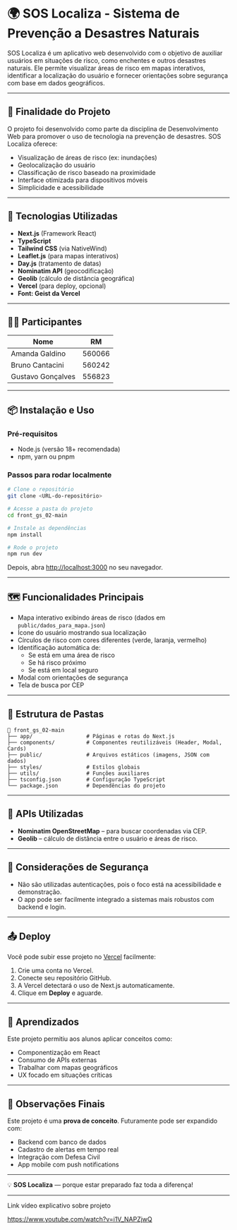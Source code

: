 # 🌍 SOS Localiza - Sistema de Prevenção a Desastres Naturais

SOS Localiza é um aplicativo web desenvolvido com o objetivo de auxiliar usuários em situações de risco, como enchentes e outros desastres naturais. Ele permite visualizar áreas de risco em mapas interativos, identificar a localização do usuário e fornecer orientações sobre segurança com base em dados geográficos.

---

## 🚀 Finalidade do Projeto

O projeto foi desenvolvido como parte da disciplina de Desenvolvimento Web para promover o uso de tecnologia na prevenção de desastres. SOS Localiza oferece:

- Visualização de áreas de risco (ex: inundações)
- Geolocalização do usuário
- Classificação de risco baseado na proximidade
- Interface otimizada para dispositivos móveis
- Simplicidade e acessibilidade

---

## 🧪 Tecnologias Utilizadas

- **Next.js** (Framework React)
- **TypeScript**
- **Tailwind CSS** (via NativeWind)
- **Leaflet.js** (para mapas interativos)
- **Day.js** (tratamento de datas)
- **Nominatim API** (geocodificação)
- **Geolib** (cálculo de distância geográfica)
- **Vercel** (para deploy, opcional)
- **Font: Geist da Vercel**

---

## 👩‍💻 Participantes

| Nome               | RM       |
|--------------------|----------|
| Amanda Galdino     | 560066   |
| Bruno Cantacini    | 560242   |
| Gustavo Gonçalves  | 556823   |

---

## 📦 Instalação e Uso

### Pré-requisitos

- Node.js (versão 18+ recomendada)
- npm, yarn ou pnpm

### Passos para rodar localmente

```bash
# Clone o repositório
git clone <URL-do-repositório>

# Acesse a pasta do projeto
cd front_gs_02-main

# Instale as dependências
npm install

# Rode o projeto
npm run dev
```
Depois, abra [http://localhost:3000](http://localhost:3000) no seu navegador.

---

## 🗺️ Funcionalidades Principais

- Mapa interativo exibindo áreas de risco (dados em `public/dados_para_mapa.json`)
- Ícone do usuário mostrando sua localização
- Círculos de risco com cores diferentes (verde, laranja, vermelho)
- Identificação automática de:
  - Se está em uma área de risco
  - Se há risco próximo
  - Se está em local seguro
- Modal com orientações de segurança
- Tela de busca por CEP

---
## 🧩 Estrutura de Pastas

```
📁 front_gs_02-main
├── app/                 # Páginas e rotas do Next.js
├── components/          # Componentes reutilizáveis (Header, Modal, Cards)
├── public/              # Arquivos estáticos (imagens, JSON com dados)
├── styles/              # Estilos globais
├── utils/               # Funções auxiliares
├── tsconfig.json        # Configuração TypeScript
└── package.json         # Dependências do projeto
```

---
## 📍 APIs Utilizadas

- **Nominatim OpenStreetMap** – para buscar coordenadas via CEP.
- **Geolib** – cálculo de distância entre o usuário e áreas de risco.

---
## 🔐 Considerações de Segurança

- Não são utilizadas autenticações, pois o foco está na acessibilidade e demonstração.
- O app pode ser facilmente integrado a sistemas mais robustos com backend e login.

---
## 📤 Deploy

Você pode subir esse projeto no [Vercel](https://vercel.com) facilmente:

1. Crie uma conta no Vercel.
2. Conecte seu repositório GitHub.
3. A Vercel detectará o uso de Next.js automaticamente.
4. Clique em **Deploy** e aguarde.

---

## 🧠 Aprendizados

Este projeto permitiu aos alunos aplicar conceitos como:

- Componentização em React
- Consumo de APIs externas
- Trabalhar com mapas geográficos
- UX focado em situações críticas

---

## 📌 Observações Finais

Este projeto é uma **prova de conceito**. Futuramente pode ser expandido com:

- Backend com banco de dados
- Cadastro de alertas em tempo real
- Integração com Defesa Civil
- App mobile com push notifications

---

💡 **SOS Localiza** — porque estar preparado faz toda a diferença!

---
Link vídeo explicativo sobre projeto

https://www.youtube.com/watch?v=i1V_NAPZjwQ
